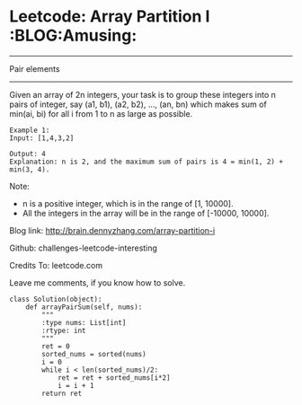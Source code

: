 # Leetcode: Array Partition I     :BLOG:Amusing:


---

Pair elements  

---

Given an array of 2n integers, your task is to group these integers into n pairs of integer, say (a1, b1), (a2, b2), &#x2026;, (an, bn) which makes sum of min(ai, bi) for all i from 1 to n as large as possible.  

    Example 1:
    Input: [1,4,3,2]
    
    Output: 4
    Explanation: n is 2, and the maximum sum of pairs is 4 = min(1, 2) + min(3, 4).

Note:  
-   n is a positive integer, which is in the range of [1, 10000].
-   All the integers in the array will be in the range of [-10000, 10000].

Blog link: <http://brain.dennyzhang.com/array-partition-i>  

Github: challenges-leetcode-interesting  

Credits To: leetcode.com  

Leave me comments, if you know how to solve.  

    class Solution(object):
        def arrayPairSum(self, nums):
            """
            :type nums: List[int]
            :rtype: int
            """
            ret = 0
            sorted_nums = sorted(nums)
            i = 0
            while i < len(sorted_nums)/2:
                ret = ret + sorted_nums[i*2]
                i = i + 1
            return ret